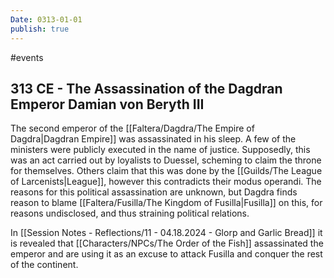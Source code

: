 ```yaml
---
Date: 0313-01-01
publish: true
---
```


#events
## 313 CE - The Assassination of the Dagdran Emperor Damian von Beryth III
The second emperor of the [[Faltera/Dagdra/The Empire of Dagdra\|Dagdran Empire]] was assassinated in his sleep. A few of the ministers were publicly executed in the name of justice. Supposedly, this was an act carried out by loyalists to Duessel, scheming to claim the throne for themselves. Others claim that this was done by the [[Guilds/The League of Larcenists\|League]], however this contradicts their modus operandi. The reasons for this political assassination are unknown, but Dagdra finds reason to blame [[Faltera/Fusilla/The Kingdom of Fusilla\|Fusilla]] on this, for reasons undisclosed, and thus straining political relations.

In [[Session Notes - Reflections/11 - 04.18.2024 - Glorp and Garlic Bread]] it is revealed that [[Characters/NPCs/The Order of the Fish]] assassinated the emperor and are using it as an excuse to attack Fusilla and conquer the rest of the continent. 